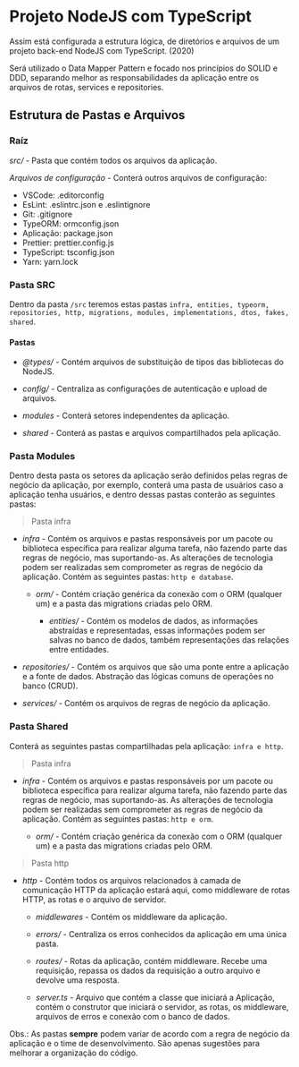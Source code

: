 # Projeto NodeJS com TypeScript

Assim está configurada a estrutura lógica, de diretórios e arquivos de um projeto back-end NodeJS com TypeScript. (2020)

Será utilizado o Data Mapper Pattern e focado nos princípios do SOLID e DDD, separando melhor as responsabilidades da aplicação entre os arquivos de rotas, services e repositories.

## Estrutura de Pastas e Arquivos

### Raíz

_src/_ - Pasta que contém todos os arquivos da aplicação.

_Arquivos de configuração_ - Conterá outros arquivos de configuração:

* VSCode: .editorconfig
* EsLint: .eslintrc.json e .eslintignore
* Git: .gitignore
* TypeORM: ormconfig.json
* Aplicação: package.json
* Prettier: prettier.config.js
* TypeScript: tsconfig.json
* Yarn: yarn.lock

### Pasta SRC

Dentro da pasta `/src` teremos estas pastas `infra, entities, typeorm, repositories, http, migrations, modules, implementations, dtos, fakes, shared`.

#### Pastas

* _@types/_ - Contém arquivos de substituição de tipos das bibliotecas do NodeJS.

* _config/_ - Centraliza as configurações de autenticação e upload de arquivos.

* _modules_ - Conterá setores independentes da aplicação.

* _shared_ - Conterá as pastas e arquivos compartilhados pela aplicação.

### Pasta Modules

Dentro desta pasta os setores da aplicação serão definidos pelas regras de negócio da aplicação, por exemplo, conterá uma pasta de usuários caso a aplicação tenha usuários, e dentro dessas pastas conterão as seguintes pastas:

> Pasta infra

* _infra_ - Contém os arquivos e pastas responsáveis por um pacote ou biblioteca específica para realizar alguma tarefa, não fazendo parte das regras de negócio, mas suportando-as. As alterações de tecnologia podem ser realizadas sem comprometer as regras de negócio da aplicação. Contém as seguintes pastas: `http e database`.

  * _orm/_ - Contém criação genérica da conexão com o ORM (qualquer um) e a pasta das migrations criadas pelo ORM.

    * _entities/_ - Contém os modelos de dados, as informações abstraídas e representadas, essas informações podem ser salvas no banco de dados, também representações das relações entre entidades.

* _repositories/_ - Contém os arquivos que são uma ponte entre a aplicação e a fonte de dados. Abstração das lógicas comuns de operações no banco (CRUD).

* _services/_ - Contém os arquivos de regras de negócio da aplicação.

### Pasta Shared

Conterá as seguintes pastas compartilhadas pela aplicação: `infra e http`.

> Pasta infra

* _infra_ - Contém os arquivos e pastas responsáveis por um pacote ou biblioteca específica para realizar alguma tarefa, não fazendo parte das regras de negócio, mas suportando-as. As alterações de tecnologia podem ser realizadas sem comprometer as regras de negócio da aplicação. Contém as seguintes pastas: `http e orm`.

  * _orm/_ - Contém criação genérica da conexão com o ORM (qualquer um) e a pasta das migrations criadas pelo ORM.

> Pasta http

* _http_ - Contém todos os arquivos relacionados à camada de comunicação HTTP da aplicação estará aqui, como middleware de rotas HTTP, as rotas e o arquivo de servidor.

  * _middlewares_ - Contém os middleware da aplicação.

  * _errors/_ - Centraliza os erros conhecidos da aplicação em uma única pasta.

  * _routes/_ - Rotas da aplicação, contém middleware. Recebe uma requisição, repassa os dados da requisição a outro arquivo e devolve uma resposta.

  * _server.ts_ - Arquivo que contém a classe que iniciará a Aplicação, contém o construtor que iniciará o servidor, as rotas, os middleware, arquivos de erros e conexão com o banco de dados.

Obs.: As pastas **sempre** podem variar de acordo com a regra de negócio da aplicação e o time de desenvolvimento. São apenas sugestões para melhorar a organização do código.
